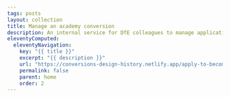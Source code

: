 ```yaml
---
tags: posts
layout: collection
title: Manage an academy conversion
description: An internal service for DfE colleagues to manage applications from schools applying to become academies.
eleventyComputed:
  eleventyNavigation:
    key: "{{ title }}"
    excerpt: "{{ description }}"
    url: "https://conversions-design-history.netlify.app/apply-to-become-academy/"
    permalink: false
    parent: home
    order: 2
---
```



